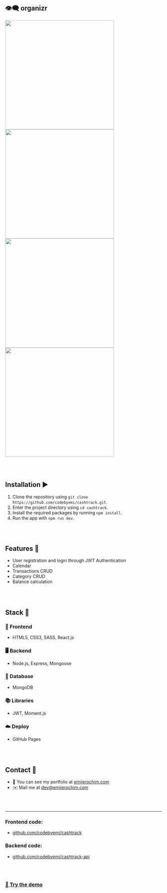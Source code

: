 ## 👁️‍🗨️ organizr

<div>
  <img src="https://github.com/codebyemi/organizr/blob/master/src/assets/1.jpg" height="350px">
  <img src="https://github.com/codebyemi/organizr/blob/master/src/assets/2.PNG" height="350px">
  <img src="https://github.com/codebyemi/organizr/blob/master/src/assets/3.jpg" height="350px">
  <img src="https://github.com/codebyemi/organizr/blob/master/src/assets/4.jpg" height="350px">
</div>

<br></br>

## Installation ▶️

1. Clone the repository using `git clone https://github.com/codebyemi/cashtrack.git`.
2. Enter the project directory using `cd cashtrack`.
3. Install the required packages by running `npm install`.
4. Run the app with `npm run dev`.

<br></br>

## Features 🚀

- User registration and login through JWT Authentication
- Calendar
- Transactions CRUD
- Category CRUD
- Balance calculation

<br></br>

## Stack 🧰

### 📱 Frontend

- HTML5, CSS3, SASS, React.js

### 🖥️ Backend

- Node.js, Express, Mongoose

### 💾 Database

- MongoDB

### 📚 Libraries

- JWT, Moment.js

### ☁️ Deploy

- GitHub Pages

<br></br>

## Contact 👋

- 💼 You can see my portfolio at <a href="https://emijerochim.com/">emijerochim.com</a>
- ✉️ Mail me at <a href="mailto:dev@emijerochim.com/">dev@emijerochim.com</a></p>

<br></br>

---

### Frontend code:

- [github.com/codebyemi/cashtrack](http://github.com/codebyemi/cashtrack)

### Backend code:

- [github.com/codebyemi/cashtrack-api](http://github.com/codebyemi/cashtrack-api)

<br></br>

### [🧠 Try the demo](https://codebyemi.github.io/cashtrack)
